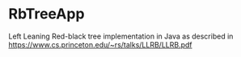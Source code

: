 # RbTreeApp

Left Leaning Red-black tree implementation in Java as described in https://www.cs.princeton.edu/~rs/talks/LLRB/LLRB.pdf
